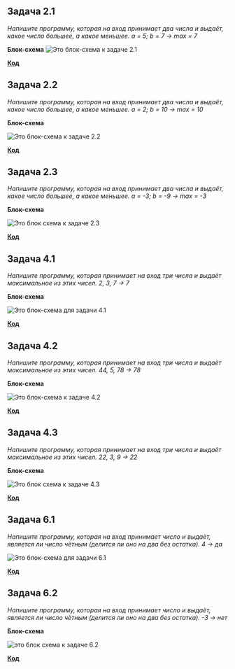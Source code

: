 ## Задача 2.1

*Напишите программу, которая на вход принимает два числа и выдаёт, какое число большее, а какое меньшее. a = 5; b = 7 -> max = 7*

**Блок-схема**
![Это блок-схема к задаче 2.1](task_2/blockdiagram.jpg)

**[Код](task_2/Program.cs)**

## Задача 2.2

*Напишите программу, которая на вход принимает два числа и выдаёт, какое число большее, а какое меньшее. a = 2; b = 10 -> max = 10*

**Блок-схема**

![Это блок-схема к задаче 2.2](task_2.2/blockdiagram2.2.jpg)

**[Код](task_2.2/Program.cs)**


## Задача 2.3

*Напишите программу, которая на вход принимает два числа и выдаёт, какое число большее, а какое меньшее. a = -3; b = -9 -> max = -3*

**Блок-схема**

![Это блок схема к задаче 2.3](task_2.3/blockdiagram2.3.jpg)

**[Код](task_2.3/Program.cs)**

## Задача 4.1

*Напишите программу, которая принимает на вход три числа и выдаёт максимальное из этих чисел. 2, 3, 7 -> 7*

**Блок-схема**

![Это блок-схема для задачи 4.1](task_4.1/blockdiagram4.1.jpg)

**[Код](task_4.1/Program.cs)**

## Задача 4.2

*Напишите программу, которая принимает на вход три числа и выдаёт максимальное из этих чисел. 44, 5, 78 -> 78*

**Блок-схема**

![Это блок-схема к задаче 4.2](task_4.2/blockdiagram4.2.jpg)

**[Код](task_4.2/Program.cs)**

## Задача 4.3

*Напишите программу, которая принимает на вход три числа и выдаёт максимальное из этих чисел. 22, 3, 9 -> 22*

**Блок-схема**

![Это блок схема к задаче 4.3](task_4.3/blockdiagram4.3.jpg)

**[Код](task_4.3/Program.cs)**

## Задача 6.1

*Напишите программу, которая на вход принимает число и выдаёт, является ли число чётным (делится ли оно на два без остатка). 4 -> да*

![Это блок-схема для задачи 6.1](task_6.1/blockdiagram6.1.jpg)

**[Код](task_6.1/Program.cs)**

## Задача 6.2 

*Напишите программу, которая на вход принимает число и выдаёт, является ли число чётным (делится ли оно на два без остатка). -3 -> нет*

**Блок-схема**

![это блок схема к задаче 6.2](task_6.2/blockdiagram6.2.jpg)

**[Код](task_6.2/Program.cs)**